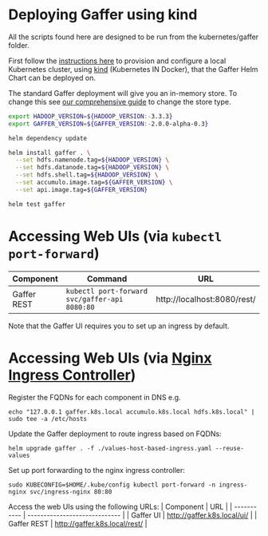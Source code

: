 Deploying Gaffer using kind
============================

All the scripts found here are designed to be run from the kubernetes/gaffer folder.

First follow the [instructions here](../../docs/kind-deployment.md) to provision and configure a local Kubernetes cluster, using [kind](https://kind.sigs.k8s.io/) (Kubernetes IN Docker), that the Gaffer Helm Chart can be deployed on.

The standard Gaffer deployment will give you an in-memory store. To change this see [our comprehensive guide](../../docs/deploy-empty-graph.md) to change the store type.

```bash
export HADOOP_VERSION=${HADOOP_VERSION:-3.3.3}
export GAFFER_VERSION=${GAFFER_VERSION:-2.0.0-alpha-0.3}

helm dependency update

helm install gaffer . \
  --set hdfs.namenode.tag=${HADOOP_VERSION} \
  --set hdfs.datanode.tag=${HADOOP_VERSION} \
  --set hdfs.shell.tag=${HADOOP_VERSION} \
  --set accumulo.image.tag=${GAFFER_VERSION} \
  --set api.image.tag=${GAFFER_VERSION}

helm test gaffer
```


# Accessing Web UIs (via `kubectl port-forward`)

| Component   | Command                                                    | URL                         |
| ----------- | ---------------------------------------------------------- | --------------------------- |
| Gaffer REST | `kubectl port-forward svc/gaffer-api 8080:80`              | http://localhost:8080/rest/ |

Note that the Gaffer UI requires you to set up an ingress by default.


# Accessing Web UIs (via [Nginx Ingress Controller](https://github.com/kubernetes/ingress-nginx))

Register the FQDNs for each component in DNS e.g.
```
echo "127.0.0.1 gaffer.k8s.local accumulo.k8s.local hdfs.k8s.local" | sudo tee -a /etc/hosts
```

Update the Gaffer deployment to route ingress based on FQDNs:
```
helm upgrade gaffer . -f ./values-host-based-ingress.yaml --reuse-values
```

Set up port forwarding to the nginx ingress controller:
```
sudo KUBECONFIG=$HOME/.kube/config kubectl port-forward -n ingress-nginx svc/ingress-nginx 80:80
```

Access the web UIs using the following URLs:
| Component   | URL                           |
| ----------- | ----------------------------- |
| Gaffer UI   | http://gaffer.k8s.local/ui/   |
| Gaffer REST | http://gaffer.k8s.local/rest/ |